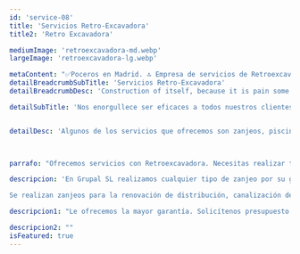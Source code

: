 ```yaml
---
id: 'service-08'
title: 'Servicios Retro-Excavadora'
title2: 'Retro Excavadora'

mediumImage: 'retroexcavadora-md.webp'
largeImage: 'retroexcavadora-lg.webp'

metaContent: "✅Poceros en Madrid. 🔝 Empresa de servicios de Retroexcavadora en Madrid 24 horas. 📢 Piscinas, zanjeos etc.... ☎️​ 680 394 539"
detailBreadcrumbSubTitle: 'Servicios Retro-Excavadora'
detailBreadcrumbDesc: 'Construction of itself, because it is pain some proper style design occur are pleasure'

detailSubTitle: 'Nos enorgullece ser eficaces a todos nuestros clientes residenciales, comerciales e industriales. Tenemos un servicio de retroexcavación completo y la maquinaria habla por sí misma.'


detailDesc: 'Algunos de los servicios que ofrecemos son zanjeos, piscinas, pistas de tenis, áridos, material reciclado, trabajos en hormigón y piedra con martillo rompedor. Trabajamos por toda la provincia de Madrid y alrededores.'  
  


parrafo: "Ofrecemos servicios con Retroexcavadora. Necesitas realizar trabajos de hoyos, fosos, piscinas o zanjas. ¡Llámanos!"

descripcion: 'En Grupal SL realizamos cualquier tipo de zanjeo por su gran abanico de implemento, que permiten realizar con total eficacia los trabajos con cualquier profundidad y anchura.

Se realizan zanjeos para la renovación de distribución, canalización de agua, desagües, drenajes, conducciones de gas, electricidad y comunicaciones.'

descripcion1: "Le ofrecemos la mayor garantía. Solicítenos presupuesto y contrate nuestros servicios. Le daremos toda la información que necesite. Será un placer atenderle."

descripcion2: ""
isFeatured: true
---
```

